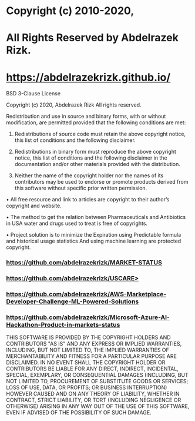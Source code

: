 # Copyright (c) 2010-2020, 
# All Rights Reserved by Abdelrazek Rizk.
# <https://abdelrazekrizk.github.io/>

BSD 3-Clause License

Copyright (c) 2020, Abdelrazek Rizk
All rights reserved.

Redistribution and use in source and binary forms, with or without
modification, are permitted provided that the following conditions are met:

1. Redistributions of source code must retain the above copyright notice, this
   list of conditions and the following disclaimer.

2. Redistributions in binary form must reproduce the above copyright notice,
   this list of conditions and the following disclaimer in the documentation
   and/or other materials provided with the distribution.

3. Neither the name of the copyright holder nor the names of its
   contributors may be used to endorse or promote products derived from
   this software without specific prior written permission.
   
•	All free resource and link to articles are copyright to their author’s copyright and website.

•	The method to get the relation between Pharmaceuticals and Antibiotics in USA water and drugs used to treat is free of copyrights.

•	Project solution is to minimize the Expiration using Predictable formula and historical usage statistics And using machine learning are protected copyright.
     
### <https://github.com/abdelrazekrizk/MARKET-STATUS>
### https://github.com/abdelrazekrizk/USCARE>
### <https://github.com/abdelrazekrizk/AWS-Marketplace-Developer-Challenge-ML-Powered-Solutions>
### <https://github.com/abdelrazekrizk/Microsoft-Azure-AI-Hackathon-Product-in-markets-status>
     



THIS SOFTWARE IS PROVIDED BY THE COPYRIGHT HOLDERS AND CONTRIBUTORS "AS IS"
AND ANY EXPRESS OR IMPLIED WARRANTIES, INCLUDING, BUT NOT LIMITED TO, THE
IMPLIED WARRANTIES OF MERCHANTABILITY AND FITNESS FOR A PARTICULAR PURPOSE ARE
DISCLAIMED. IN NO EVENT SHALL THE COPYRIGHT HOLDER OR CONTRIBUTORS BE LIABLE
FOR ANY DIRECT, INDIRECT, INCIDENTAL, SPECIAL, EXEMPLARY, OR CONSEQUENTIAL
DAMAGES (INCLUDING, BUT NOT LIMITED TO, PROCUREMENT OF SUBSTITUTE GOODS OR
SERVICES; LOSS OF USE, DATA, OR PROFITS; OR BUSINESS INTERRUPTION) HOWEVER
CAUSED AND ON ANY THEORY OF LIABILITY, WHETHER IN CONTRACT, STRICT LIABILITY,
OR TORT (INCLUDING NEGLIGENCE OR OTHERWISE) ARISING IN ANY WAY OUT OF THE USE
OF THIS SOFTWARE, EVEN IF ADVISED OF THE POSSIBILITY OF SUCH DAMAGE.
